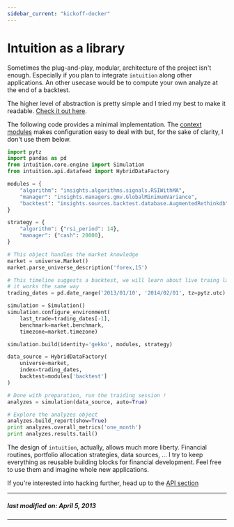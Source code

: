 ```yaml
---
sidebar_current: "kickoff-docker"
---
```


# Intuition as a library

Sometimes the plug-and-play, modular, architecture of the project isn't enough.
Especially if you plan to integrate `intuition` along other applications. An
other usecase would be to compute your own analyze at the end of a backtest.

The higher level of abstraction is pretty simple and I tried my best to make it
readable. [Check it out here](https://github.com/intuition-io/intuition/blob/develop/intuition/cli.py).

The following code provides a minimal implementation.
The [context modules](/articles/api/contexts.html) makes configuration easy to
deal with but, for the sake of clarity, I don't use them below.

```python
import pytz
import pandas as pd
from intuition.core.engine import Simulation
from intuition.api.datafeed import HybridDataFactory

modules = {
    "algorithm": "insights.algorithms.signals.RSIWithMA",
    "manager": "insights.managers.gmv.GlobalMinimumVariance",
    "backtest": "insights.sources.backtest.database.AugmentedRethinkdb"
}

strategy = {
    "algorithm": {"rsi_period": 14},
    "manager": {"cash": 20000},
}

# This object handles the market knowledge
market = universe.Market()
market.parse_universe_description('forex,15')

# This timeline suggests a backtest, we will learn about live traing later but
# it works the same way
trading_dates = pd.date_range('2013/01/10', '2014/02/01', tz=pytz.utc)

simulation = Simulation()
simulation.configure_environment(
    last_trade=trading_dates[-1],
    benchmark=market.benchmark,
    timezone=market.timezone)

simulation.build(identity='gekko', modules, strategy)

data_source = HybridDataFactory(
    universe=market,
    index=trading_dates,
    backtest=modules['backtest']
)

# Done with preparation, run the traiding session !
analyzes = simulation(data_source, auto=True)

# Explore the analyzes object
analyzes.build_report(show=True)
print analyzes.overall_metrics('one_month')
print analyzes.results.tail()
```

The design of `intuition`, actually, allows much more liberty. Financial
routines, portfolio allocation strategies, data sources, ... I try to keep
everything as reusable building blocks for financial development. Feel free to
use them and imagine whole new applications.

If you're interested into hacking further, head up to the [API section](/articles/api)


-------
##### last modified on: April 5, 2013
-------
